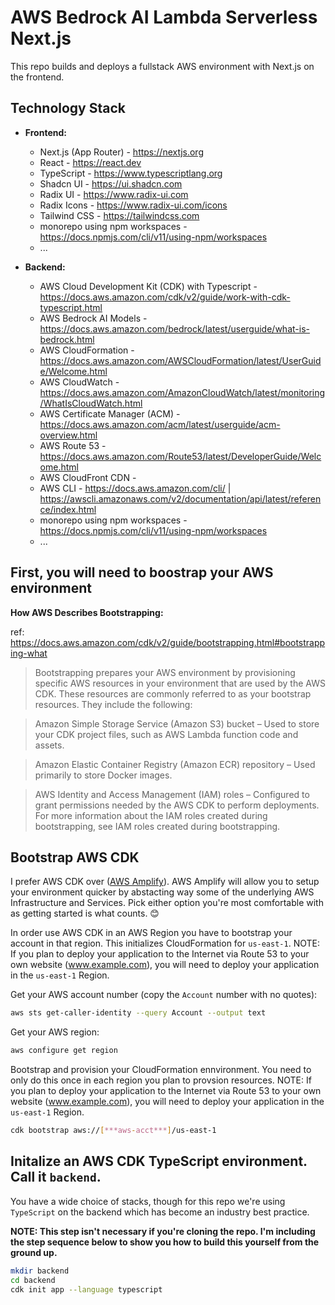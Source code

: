 # AWS Bedrock AI Lambda Serverless Next.js

This repo builds and deploys a fullstack AWS environment with Next.js on the frontend.

## Technology Stack

- **Frontend:**

  - Next.js (App Router) - https://nextjs.org
  - React - https://react.dev
  - TypeScript - https://www.typescriptlang.org
  - Shadcn UI - https://ui.shadcn.com
  - Radix UI - https://www.radix-ui.com
  - Radix Icons - https://www.radix-ui.com/icons
  - Tailwind CSS - https://tailwindcss.com
  - monorepo using npm workspaces - https://docs.npmjs.com/cli/v11/using-npm/workspaces
  - ...

- **Backend:**

  - AWS Cloud Development Kit (CDK) with Typescript - https://docs.aws.amazon.com/cdk/v2/guide/work-with-cdk-typescript.html
  - AWS Bedrock AI Models - https://docs.aws.amazon.com/bedrock/latest/userguide/what-is-bedrock.html
  - AWS CloudFormation - https://docs.aws.amazon.com/AWSCloudFormation/latest/UserGuide/Welcome.html
  - AWS CloudWatch - https://docs.aws.amazon.com/AmazonCloudWatch/latest/monitoring/WhatIsCloudWatch.html
  - AWS Certificate Manager (ACM) - https://docs.aws.amazon.com/acm/latest/userguide/acm-overview.html
  - AWS Route 53 - https://docs.aws.amazon.com/Route53/latest/DeveloperGuide/Welcome.html
  - AWS CloudFront CDN -
  - AWS CLI - https://docs.aws.amazon.com/cli/ | https://awscli.amazonaws.com/v2/documentation/api/latest/reference/index.html
  - monorepo using npm workspaces - https://docs.npmjs.com/cli/v11/using-npm/workspaces
  - ...

## First, you will need to boostrap your AWS environment

**How AWS Describes Bootstrapping:**

ref: https://docs.aws.amazon.com/cdk/v2/guide/bootstrapping.html#bootstrapping-what

> Bootstrapping prepares your AWS environment by provisioning specific AWS resources in your environment that are used by the AWS CDK. These resources are commonly referred to as your bootstrap resources. They include the following:

> Amazon Simple Storage Service (Amazon S3) bucket – Used to store your CDK project files, such as AWS Lambda function code and assets.

> Amazon Elastic Container Registry (Amazon ECR) repository – Used primarily to store Docker images.

> AWS Identity and Access Management (IAM) roles – Configured to grant permissions needed by the AWS CDK to perform deployments. For more information about the IAM roles created during bootstrapping, see IAM roles created during bootstrapping.

## Bootstrap AWS CDK

I prefer AWS CDK over ([AWS Amplify](https://aws.amazon.com/amplify/)). AWS Amplify will allow you to setup your environment quicker by abstacting way some of the underlying AWS Infrastructure and Services. Pick either option you're most comfortable with as getting started is what counts. 😊

In order use AWS CDK in an AWS Region you have to bootstrap your account in that region. This initializes CloudFormation for `us-east-1`. NOTE: If you plan to deploy your application to the Internet via Route 53 to your own website (www.example.com), you will need to deploy your application in the `us-east-1` Region.

Get your AWS account number (copy the `Account` number with no quotes):

```bash
aws sts get-caller-identity --query Account --output text
```

Get your AWS region:

```bash
aws configure get region
```

Bootstrap and provision your CloudFormation ennvironment. You need to only do this once in each region you plan to provsion resources. NOTE: If you plan to deploy your application to the Internet via Route 53 to your own website (www.example.com), you will need to deploy your application in the `us-east-1` Region.

```bash
cdk bootstrap aws://[***aws-acct***]/us-east-1
```

## Initalize an AWS CDK TypeScript environment. Call it `backend`.

You have a wide choice of stacks, though for this repo we're using `TypeScript` on the backend which has become an industry best practice.

**NOTE: This step isn't necessary if you're cloning the repo. I'm including the step sequence below to show you how to build this yourself from the ground up.**

```bash
mkdir backend
cd backend
cdk init app --language typescript
```
